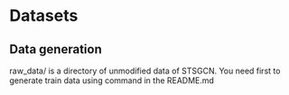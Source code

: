 # Datasets

## Data generation 
raw_data/ is a directory of unmodified data of STSGCN.
You need first to generate train data using command in the README.md 
